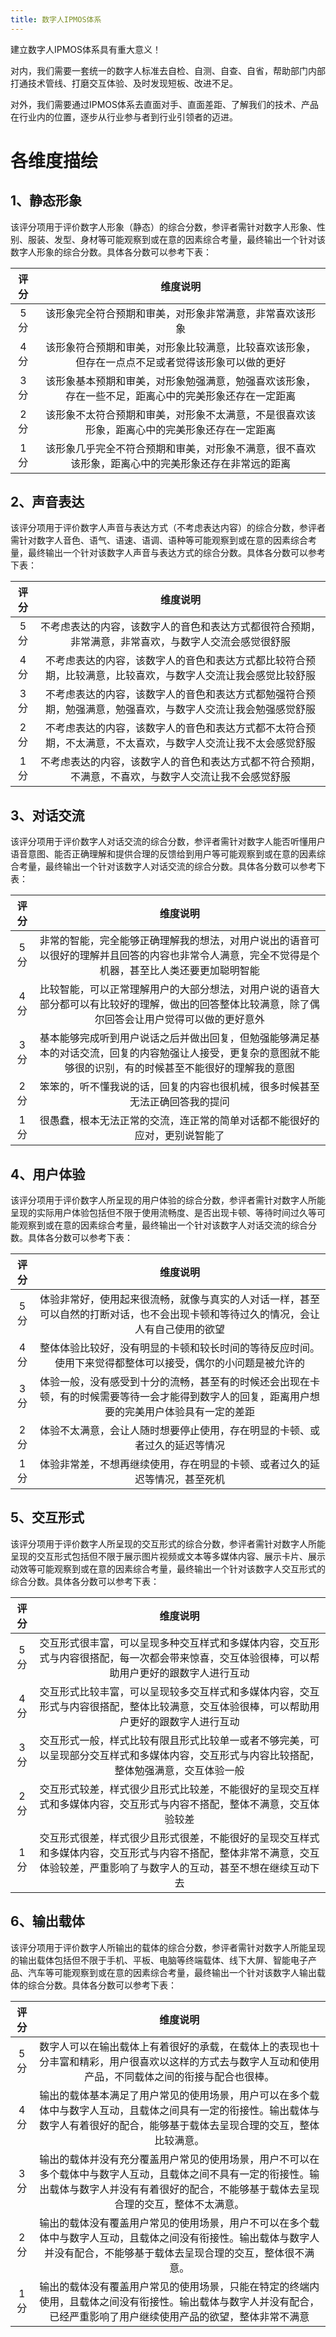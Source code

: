```yaml
---
title: 数字人IPMOS体系
---
```


建立数字人IPMOS体系具有重大意义！

对内，我们需要一套统一的数字人标准去自检、自测、自查、自省，帮助部门内部打通技术管线、打磨交互体验、及时发现短板、改进不足。

对外，我们需要通过IPMOS体系去直面对手、直面差距、了解我们的技术、产品在行业内的位置，逐步从行业参与者到行业引领者的迈进。

# 各维度描绘

## 1、静态形象

该评分项用于评价数字人形象（静态）的综合分数，参评者需针对数字人形象、性别、服装、发型、身材等可能观察到或在意的因素综合考量，最终输出一个针对该数字人形象的综合分数。具体各分数可以参考下表：

|  评分 | 维度说明 |
| :------------: | :------------: |
| 5分	| 该形象完全符合预期和审美，对形象非常满意，非常喜欢该形象| 
| 4分	| 该形象符合预期和审美，对形象比较满意，比较喜欢该形象，但存在一点点不足或者觉得该形象可以做的更好| 
| 3分	| 该形象基本预期和审美，对形象勉强满意，勉强喜欢该形象，存在一些不足，距离心中的完美形象还存在一定距离| 
| 2分	| 该形象不太符合预期和审美，对形象不太满意，不是很喜欢该形象，距离心中的完美形象还存在一定距离| 
| 1分	| 该形象几乎完全不符合预期和审美，对形象不满意，很不喜欢该形象，距离心中的完美形象还存在非常远的距离| 

## 2、声音表达

该评分项用于评价数字人声音与表达方式（不考虑表达内容）的综合分数，参评者需针对数字人音色、语气、语速、语调、语种等可能观察到或在意的因素综合考量，最终输出一个针对该数字人声音与表达方式的综合分数。具体各分数可以参考下表：

|  评分 | 维度说明 |
| :------------: | :------------: |
| 5分	| 不考虑表达的内容，该数字人的音色和表达方式都很符合预期，非常满意，非常喜欢，与数字人交流会感觉很舒服| 
| 4分	| 不考虑表达的内容，该数字人的音色和表达方式都比较符合预期，比较满意，比较喜欢，与数字人交流让我会感觉比较舒服| 
| 3分	| 不考虑表达的内容，该数字人的音色和表达方式都勉强符合预期，勉强满意，勉强喜欢，与数字人交流让我会勉强感觉舒服| 
| 2分	| 不考虑表达的内容，该数字人的音色和表达方式都不太符合预期，不太满意，不太喜欢，与数字人交流让我不太会感觉舒服| 
| 1分	| 不考虑表达的内容，该数字人的音色和表达方式都不符合预期，不满意，不喜欢，与数字人交流让我不会感觉舒服| 

## 3、对话交流

该评分项用于评价数字人对话交流的综合分数，参评者需针对数字人能否听懂用户语音意图、能否正确理解和提供合理的反馈给到用户等可能观察到或在意的因素综合考量，最终输出一个针对该数字人对话交流的综合分数。具体各分数可以参考下表：

|  评分 | 维度说明 |
| :------------: | :------------: |
| 5分	| 非常的智能，完全能够正确理解我的想法，对用户说出的语音可以很好的理解并且回答的内容也非常令人满意，完全不觉得是个机器，甚至比人类还要更加聪明智能| 
| 4分	| 比较智能，可以正常理解用户的大部分想法，对用户说的语音大部分都可以有比较好的理解，做出的回答整体比较满意，除了偶尔回答会让用户觉得可以做的更好意外| 
| 3分	| 基本能够完成听到用户说话之后并做出回复，但勉强能够满足基本的对话交流，回复的内容勉强让人接受，更复杂的意图就不能够很的识别，有的时候甚至不能很好的理解我的意图| 
| 2分	| 笨笨的，听不懂我说的话，回复的内容也很机械，很多时候甚至无法正确回答我的提问| 
| 1分	| 很愚蠢，根本无法正常的交流，连正常的简单对话都不能很好的应对，更别说智能了| 

## 4、用户体验

该评分项用于评价数字人所呈现的用户体验的综合分数，参评者需针对数字人所能呈现的实际用户体验包括但不限于使用流畅度、是否出现卡顿、等待时间过久等可能观察到或在意的因素综合考量，最终输出一个针对该数字人对话交流的综合分数。具体各分数可以参考下表：

|  评分 | 维度说明 |
| :------------: | :------------: |
| 5分	| 体验非常好，使用起来很流畅，就像与真实的人对话一样，甚至可以自然的打断对话，也不会出现卡顿和等待过久的情况，会让人有自己使用的欲望| 
| 4分	| 整体体验比较好，没有明显的卡顿和较长时间的等待反应时间。使用下来觉得都整体可以接受，偶尔的小问题是被允许的| 
| 3分	| 体验一般，没有感受到十分的流畅，甚至有的时候还会出现在卡顿，有的时候需要等待一会才能得到数字人的回复，距离用户想要的完美用户体验具有一定的差距| 
| 2分	| 体验不太满意，会让人随时想要停止使用，存在明显的卡顿、或者过久的延迟等情况| 
| 1分	| 体验非常差，不想再继续使用，存在明显的卡顿、或者过久的延迟等情况，甚至死机| 

## 5、交互形式

该评分项用于评价数字人所呈现的交互形式的综合分数，参评者需针对数字人所能呈现的交互形式包括但不限于展示图片视频或文本等多媒体内容、展示卡片、展示动效等可能观察到或在意的因素综合考量，最终输出一个针对该数字人交互形式的综合分数。具体各分数可以参考下表：

|  评分 | 维度说明 |
| :------------: | :------------: |
| 5分	| 交互形式很丰富，可以呈现多种交互样式和多媒体内容，交互形式与内容很搭配，每一次都会带来惊喜，交互体验很棒，可以帮助用户更好的跟数字人进行互动| 
| 4分	| 交互形式比较丰富，可以呈现较多交互样式和多媒体内容，交互形式与内容很搭配，整体比较满意，交互体验很棒，可以帮助用户更好的跟数字人进行互动| 
| 3分	| 交互形式一般，样式比较有限且形式比较单一或者不够完美，可以呈现部分交互样式和多媒体内容，交互形式与内容比较搭配，整体勉强满意，交互体验一般| 
| 2分	| 交互形式较差，样式很少且形式比较差，不能很好的呈现交互样式和多媒体内容，交互形式与内容不搭配，整体不满意，交互体验较差| 
| 1分	| 交互形式很差，样式很少且形式很差，不能很好的呈现交互样式和多媒体内容，交互形式与内容不搭配，整体非常不满意，交互体验较差，严重影响了与数字人的互动，甚至不想在继续互动下去| 

## 6、输出载体

该评分项用于评价数字人所输出的载体的综合分数，参评者需针对数字人所能呈现的输出载体包括但不限于手机、平板、电脑等终端载体、线下大屏、智能电子产品、汽车等可能观察到或在意的因素综合考量，最终输出一个针对该数字人输出载体的综合分数。具体各分数可以参考下表：

|  评分 | 维度说明 |
| :------------: | :------------: |
| 5分	| 数字人可以在输出载体上有着很好的承载，在载体上的表现也十分丰富和精彩，用户很喜欢以这样的方式去与数字人互动和使用产品，不同载体之间的衔接与配合也很棒。| 
| 4分	| 输出的载体基本满足了用户常见的使用场景，用户可以在多个载体中与数字人互动，且载体之间具有一定的衔接性。输出载体与数字人有着很好的配合，能够基于载体去呈现合理的交互，整体比较满意。| 
| 3分	| 输出的载体并没有充分覆盖用户常见的使用场景，用户不可以在多个载体中与数字人互动，且载体之间不具有一定的衔接性。输出载体与数字人并没有有着很好的配合，不能够基于载体去呈现合理的交互，整体不太满意。| 
| 2分	| 输出的载体没有覆盖用户常见的使用场景，用户不可以在多个载体中与数字人互动，且载体之间没有衔接性。输出载体与数字人并没有配合，不能够基于载体去呈现合理的交互，整体很不满意。| 
| 1分	| 输出的载体没有覆盖用户常见的使用场景，只能在特定的终端内使用，且载体之间没有衔接性。输出载体与数字人并没有配合，已经严重影响了用户继续使用产品的欲望，整体非常不满意| 

